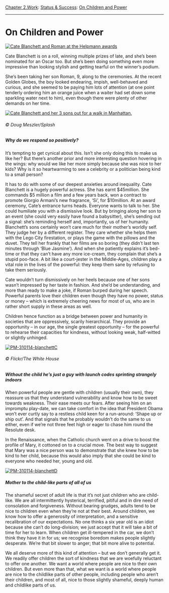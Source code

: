 [Chapter 2.Work](https://www.theschooloflife.com/thebookoflife/category/work/): [Status & Success](https://www.theschooloflife.com/thebookoflife/category/work/status-and-success/): [On Children and Power](https://www.theschooloflife.com/thebookoflife/on-children-and-power/)

* * *

# On Children and Power

[![Cate Blanchett and Roman at the Helpmann awards](https://www.theschooloflife.com/thebookoflife/wp-content/uploads/2014/11/PM-310114-blanchettA1.jpg)](http://www.thebookoflife.org/wp-content/uploads/2014/11/PM-310114-blanchettA1.jpg)

Cate Blanchett is on a roll, winning multiple prizes of late, and she’s been nominated for an Oscar too. But she’s been doing something even more impressive than looking stylish and getting tearful on the winner’s podium.

She’s been taking her son Roman, 9, along to the ceremonies. At the recent Golden Globes, the boy looked endearing, impish, well-behaved and curious, and she seemed to be paying him lots of attention (at one point tenderly ordering him an orange juice when a waiter had set down some sparkling water next to him), even though there were plenty of other demands on her time.

[![Cate Blanchett and her 3 sons out for a walk in Manhattan.](https://www.theschooloflife.com/thebookoflife/wp-content/uploads/2014/11/PM-310114-blanchettB1.jpg)](http://www.thebookoflife.org/wp-content/uploads/2014/11/PM-310114-blanchettB1.jpg)

###### © Doug Meszler/Splash

##### Why do we respond so positively?

It’s tempting to get cynical about this. Isn’t she only doing this to make us like her? But there’s another prior and more interesting question hovering in the wings: why would we like her more simply because she was nice to her kids? Why is it so heartwarming to see a celebrity or a politician being kind to a small person?

It has to do with some of our deepest anxieties around inequality. Cate Blanchett is a hugely powerful actress. She has earnt $45million. She commands $5 million a film and a few years back, won a contract to promote Giorgio Armani’s new fragrance, ‘Si’, for $10million. At an award ceremony, Cate’s entrance turns heads. Everyone wants to talk to her. She could humiliate you with a dismissive look. But by bringing along her son to an event (she could very easily have found a babysitter), she’s sending out a signal: she’s reminding herself and, importantly, us of her humanity. Blanchett’s sons certainly won’t care much for their mother’s worldly self. They judge her by a different register. They care whether she helps them with the Lego City firestation, or plays the game with the pillows and the duvet. They tell her frankly that her films are so boring (they didn’t last ten minutes through ‘Blue Jasmine’). And when she patiently explains it’s bed-time or that they can’t have any more ice-cream, they complain that she’s a stupid poo-face. A bit like a court-jester in the Middle-Ages, children play a vital role in the lives of the powerful: they keep them sane by refusing to take them seriously.

Cate wouldn’t turn dismissively on her heels because one of her sons wasn’t impressed by her taste in fashion. And she’d be understanding, and more than ready to make a joke, if Roman burped during her speech. Powerful parents love their children even though they have no power, status or money – which is extremely cheering news for most of us, who are in rather short supply in these areas as well.

Children hence function as a bridge between power and humanity in societies that are oppressively, scarily hierarchical. They provide an opportunity – in our age, the single greatest opportunity – for the powerful to rehearse their capacities for kindness, without looking weak, half-witted or slightly unhinged.

[![PM-310114-blanchettC](https://www.theschooloflife.com/thebookoflife/wp-content/uploads/2014/11/PM-310114-blanchettC.jpg)](http://www.thebookoflife.org/wp-content/uploads/2014/11/PM-310114-blanchettC.jpg)

###### © Flickr/The White House

##### Without the child he’s just a guy with launch codes sprinting strangely indoors

When powerful people are gentle with children (usually their own), they reassure us that they understand vulnerability and know how to be sweet towards weakness. Their ease meets our fears. After seeing him on an impromptu play-date, we can take comfort in the idea that President Obama won’t ever curtly say to a restless child keen for a run-around: ‘Shape up or ship out’. And that signals that he probably wouldn’t do the same to us either, even if we’re not three feet high or eager to chase him round the Resolute desk.

In the Renaissance, when the Catholic church went on a drive to boost the profile of Mary, it cottoned on to a crucial move. The best way to suggest that Mary was a nice person was to demonstrate that she knew how to be kind to her child, because this would also imply that she could be kind to everyone who needed her, young and old.

[![PM-310114-blanchettD](https://www.theschooloflife.com/thebookoflife/wp-content/uploads/2014/11/PM-310114-blanchettD1.jpg)](http://www.thebookoflife.org/wp-content/uploads/2014/11/PM-310114-blanchettD1.jpg)

##### Mother to the child-like parts of all of us

The shameful secret of adult life is that it’s not just children who are child-like. We are all intermittently hysterical, terrified, pitiful and in dire need of consolation and forgiveness. Without bearing grudges, adults tend to be nice to children even when they’re not at their best. Around children, we know how to offer a generosity of interpretation, and a sensitive recalibration of our expectations. No one thinks a six year old is an idiot because she can’t do long-division; we just accept that it will take a bit of time for her to learn. When children get ill-tempered in the car, we don’t think they have it in for us; we recognise boredom makes people slightly desperate. We’re that bit slower to anger; that bit more alive to potential.

We all deserve more of this kind of attention – but we don’t generally get it. We readily offer children the sort of kindness that we are woefully reluctant to offer one another. We want a world where people are nice to their own children. But even more than that, what we want is a world where people are nice to the childlike parts of other people, including people who aren’t their children, and most of all, nice to those slightly shameful, deeply human and childlike parts of us.

&nbsp;&nbsp;
